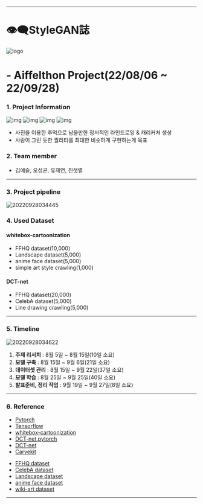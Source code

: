 -----

# 👁️‍🗨️StyleGAN誌
![logo](https://user-images.githubusercontent.com/100528803/192602362-f3ad4763-1ccd-45d6-91ca-144455a38c6e.png)

# - Aiffelthon Project(22/08/06 ~ 22/09/28)
### 1. Project Information
![img](https://i.ibb.co/nBfCd0R/6.gif)
![img](https://i.ibb.co/fHxPm41/7.gif)
![img](https://i.ibb.co/vkFMNjc/2022-09-26-04-31-21-123.gif)
![img](https://i.ibb.co/2yNcQ81/2022-09-26-04-32-16-152.gif)
- 사진을 이용한 추억으로 남을만한 정서적인 라인드로잉 & 캐리커처 생성
- 사람이 그린 듯한 퀄리티를 최대한 비슷하게 구현하는게 목표

### 2. Team member
- 김예슬, 오성균, 유재연, 진샛별

-----

### 3. Project pipeline
![20220928034445](https://user-images.githubusercontent.com/100528803/192610325-081184bc-f637-4ea9-935d-ceddd708d7cf.png)

### 4. Used Dataset
#### whitebox-cartoonization
- FFHQ dataset(10,000)
- Landscape dataset(5,000)
- anime face dataset(5,000) 
- simple art style crawling(1,000)

#### DCT-net
- FFHQ dataset(20,000)
- CelebA dataset(5,000)
- Line drawing crawling(5,000) 

-----

### 5. Timeline
![20220928034622](https://user-images.githubusercontent.com/100528803/192610561-69965ac8-cb24-4910-bb05-aac6348517fc.png)

1. **주제 리서치** : 8월 5일 ~ 8월 15일(10일 소요)
2. **모델 구축** : 8월 15일 ~ 9월 6일(21일 소요)
3. **데이터셋 관리** : 8월 15일 ~ 9월 22일(37일 소요)
4. **모델 학습** : 8월 25일 ~ 9월 25일(40일 소요)
5. **발표준비, 정리 작업** : 9월 19일 ~ 9월 27일(8일 소요)

-----

### 6. Reference
- [Pytorch](https://github.com/pytorch/pytorch)
- [Tensorflow](https://github.com/tensorflow/tensorflow)
- [whitebox-cartoonization](https://github.com/SystemErrorWang/White-box-Cartoonization)
- [DCT-net.pytorch](https://github.com/LeslieZhoa/DCT-NET.Pytorch)
- [DCT-net](https://github.com/menyifang/DCT-Net)
- [Carvekit](https://github.com/carekit-apple/CareKit)

* [FFHQ dataset](https://github.com/NVlabs/ffhq-dataset)
* [CelebA dataset](http://mmlab.ie.cuhk.edu.hk/projects/CelebA.html)
* [Landscape dataset](https://github.com/mahmoudnafifi/HistoGAN)
* [anime face dataset](https://github.com/bchao1/Anime-Face-Dataset)
* [wiki-art dataset](https://github.com/cs-chan/ArtGAN/blob/master/WikiArt%20Dataset/README.md)

-----
